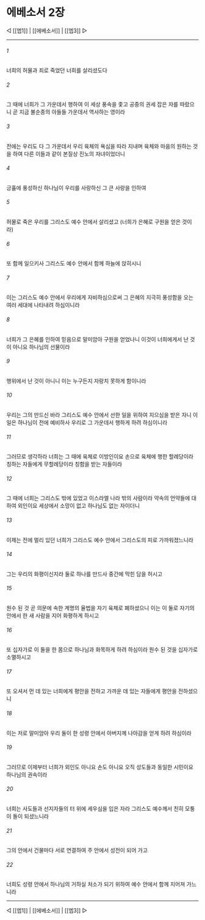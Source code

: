 # 에베소서 2장

◁ [[엡1]] | [[에베소서]] | [[엡3]] ▷
***

###### 1
너희의 허물과 죄로 죽었던 너희를 살리셨도다

###### 2
그 때에 너희가 그 가운데서 행하여 이 세상 풍속을 좇고 공중의 권세 잡은 자를 따랐으니 곧 지금 불순종의 아들들 가운데서 역사하는 영이라

###### 3
전에는 우리도 다 그 가운데서 우리 육체의 욕심을 따라 지내며 육체와 마음의 원하는 것을 하여 다른 이들과 같이 본질상 진노의 자녀이었더니

###### 4
긍휼에 풍성하신 하나님이 우리를 사랑하신 그 큰 사랑을 인하여

###### 5
허물로 죽은 우리를 그리스도 예수 안에서 살리셨고 (너희가 은혜로 구원을 얻은 것이라)

###### 6
또 함께 일으키사 그리스도 예수 안에서 함께 하늘에 앉히시니

###### 7
이는 그리스도 예수 안에서 우리에게 자비하심으로써 그 은혜의 지극히 풍성함을 오는 여러 세대에 나타내려 하심이니라

###### 8
너희가 그 은혜를 인하여 믿음으로 말미암아 구원을 얻었나니 이것이 너희에게서 난 것이 아니요 하나님의 선물이라

###### 9
행위에서 난 것이 아니니 이는 누구든지 자랑치 못하게 함이니라

###### 10
우리는 그의 만드신 바라 그리스도 예수 안에서 선한 일을 위하여 지으심을 받은 자니 이 일은 하나님이 전에 예비하사 우리로 그 가운데서 행하게 하려 하심이니라

###### 11
그러므로 생각하라 너희는 그 때에 육체로 이방인이요 손으로 육체에 행한 할례당이라 칭하는 자들에게 무할례당이라 칭함을 받는 자들이라

###### 12
그 때에 너희는 그리스도 밖에 있었고 이스라엘 나라 밖의 사람이라 약속의 언약들에 대하여 외인이요 세상에서 소망이 없고 하나님도 없는 자이더니

###### 13
이제는 전에 멀리 있던 너희가 그리스도 예수 안에서 그리스도의 피로 가까워졌느니라

###### 14
그는 우리의 화평이신지라 둘로 하나를 만드사 중간에 막힌 담을 허시고

###### 15
원수 된 것 곧 의문에 속한 계명의 율법을 자기 육체로 폐하셨으니 이는 이 둘로 자기의 안에서 한 새 사람을 지어 화평하게 하시고

###### 16
또 십자가로 이 둘을 한 몸으로 하나님과 화목하게 하려 하심이라 원수 된 것을 십자가로 소멸하시고

###### 17
또 오셔서 먼 데 있는 너희에게 평안을 전하고 가까운 데 있는 자들에게 평안을 전하셨으니

###### 18
이는 저로 말미암아 우리 둘이 한 성령 안에서 아버지께 나아감을 얻게 하려 하심이라

###### 19
그러므로 이제부터 너희가 외인도 아니요 손도 아니요 오직 성도들과 동일한 시민이요 하나님의 권속이라

###### 20
너희는 사도들과 선지자들의 터 위에 세우심을 입은 자라 그리스도 예수께서 친히 모퉁이 돌이 되셨느니라

###### 21
그의 안에서 건물마다 서로 연결하여 주 안에서 성전이 되어 가고

###### 22
너희도 성령 안에서 하나님의 거하실 처소가 되기 위하여 예수 안에서 함께 지어져 가느니라

***
◁ [[엡1]] | [[에베소서]] | [[엡3]] ▷